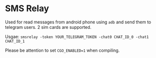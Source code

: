 # SMS Relay

Used for read messages from android phone using `adb` and send them to telegram users. 2 sim cards are supported.

Usgae: `smsrelay -token YOUR_TELEGRAM_TOKEN -chat0 CHAT_ID_0 -chat1 CHAT_ID_1`

Please be attention to set `CGO_ENABLED=1` when compiling.